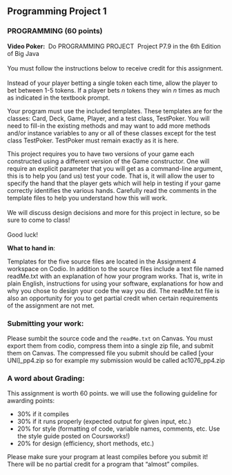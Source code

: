 <h2>Programming Project 1</h2>
<h3>PROGRAMMING (60 points)</h3>
<p><strong>Video Poker:</strong>  Do PROGRAMMING PROJECT  Project P7.9 in the 6th Edition of Big Java
<br  /> 
<br  />You must follow the instructions below to receive credit for this assignment. 
<br  /> 
<br  />Instead of your player betting a single token each time, allow the player to bet between 1-5 tokens. If a player bets <em>n</em> tokens they win <em>n</em> times as much as indicated in the textbook prompt.</p>
<p>Your program must use the included templates. These templates are for the classes: Card, Deck, Game, Player, and a test class, TestPoker. You will need to fill-in the existing methods and may want to add more methods and/or instance variables to any or all of these classes except for the test class TestPoker. TestPoker must remain exactly as it is here.</p>
<p>This project requires you to have two versions of your game each constructed using a different version of the Game constructor. One will require an explicit parameter that you will get as a command-line argument, this is to help you (and us) test your code. That is, it will allow the user to specify the hand that the player gets which will help in testing if your game correctly identifies the various hands. Carefully read the comments in the template files to help you understand how this will work.
<br  /> 
<br  />We will discuss design decisions and more for this project in lecture, so be sure to come to class!
<br  /> 
<br  />Good luck!</p>
<p><strong>What to hand in</strong>:</p>
<p>Templates for the five source files are located in the Assignment 4 workspace on Codio. In addition to the source files  include a text file named readMe.txt with an explanation of how your program works. That is, write in plain English, instructions for using your software, explanations for how and why you chose to design your code the way you did. The readMe.txt file is also an opportunity for you to get partial credit when certain requirements of the assignment are not met.</p>
<h3>Submitting your work:</h3>
<p>Please sumbit the source code and the <code>readMe.txt</code> on Canvas. You must export them from codio, compress them into a single zip file, and submit them on Canvas. The compressed file you submit should be called [your UNI]_pp4.zip so for example my submission would be called ac1076_pp4.zip</p>
<h3>A word about Grading:</h3>
<p>This assignment is worth 60 points. we will use the following guideline for awarding points:</p>
<ul>
<li>30% if it compiles</li>
<li>30% if it runs properly (expected output for given input, etc.)</li>
<li>20% for style (formatting of code, variable names, comments, etc. Use the style guide posted on Coursworks!)</li>
<li>20% for design (efficiency, short methods, etc.)</li>
</ul>
<p>Please make sure your program at least compiles before you submit it! There will be no partial credit for a program that &ldquo;almost&rdquo; compiles.</p>
</div>
